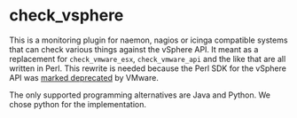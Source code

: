 # check\_vsphere

This is a monitoring plugin for naemon, nagios or icinga compatible systems that
can check various things against the vSphere API. It meant as a replacement for
`check_vmware_esx`, `check_vmware_api` and the like that are all written in
Perl. This rewrite is needed because the Perl SDK for the vSphere API was [marked
deprecated](https://developer.vmware.com/sdks) by VMware.

The only supported programming alternatives are Java and Python. We chose python
for the implementation.
